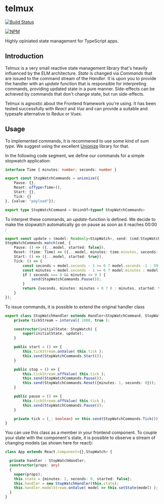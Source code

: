 # telmux

[![Build Status](https://travis-ci.org/hbel/telmux.svg?branch=master)](https://travis-ci.org/hbel/telmux)

[![NPM](https://nodei.co/npm/telmux.png)](https://npmjs.org/package/telmux)

Highly opiniated state management for TypeScript apps.

## Introduction

Telmux is a very small reactive state management library that's heavily influenced by the ELM architecture. _State_ is
changed via _Commands_ that are issued to the command stream of the _Handler_. It is upon you to provide the handler with
an _update_ function that is responsible for interpreting commands, providing updated state in a pure manner. Side-effects
can be achieved by commands that don't change state, but run side-effects.

Telmux is agnostic about the Frontend framework you're using. It has been tested successfully with *React* and *Vue* and can provide
a suitable and typesafe alternative to Redux or Vuex.

## Usage

To implemented commands, it is recommened to use some kind of _sum type_. We suggest using the excellent [Unionize](https://github.com/pelotom/unionize) library for that.

In the following code segment, we define our commands for a simple stopwatch application:

``` typescript
interface Time { minutes: number; seconds: number }

export const StopWatchCommands = unionize({
    Pause: {},
    Reset: ofType<Time>(),
    Start: {},
    Tick: {}
}, {value: "payload"});

export type StopWatchCommand = UnionOf<typeof StopWatchCommands>
```

To interpret these commands, an _update_-function is defined. We decide to make the stopwatch automatically go on pause as soon as
it reaches 00:00 :
``` typescript
export const update = (model: Readonly<StopWatch>, send: (cmd:StopWatchCommand) => void, cmd: StopWatchCommand): StopWatch | void => 
StopWatchCommands.match(cmd, {
    Pause: () => ({...model, started: false}),
    Reset: (time: Time) => ({...model, minutes: time.minutes, seconds: time.seconds}),
    Start: () => ({...model, started: true}),
    Tick: () => {
        const seconds = model.seconds - 1 >= 0 ? model.seconds -1 : 59;    
        const minutes = model.seconds - 1 >= 0 ? model.minutes : model.minutes - 1;
        if ( seconds === 0 && minutes <= 0 ) { 
            send(StopWatchCommands.Pause()); 
        }
        return {seconds, minutes: minutes < 0 ? 0 : minutes, started: true};
    }
});
```

To issue commands, it is possible to extend the original handler class
``` typescript
export class StopWatchHandler extends Handler<StopWatchCommand, StopWatch> {
    private tickStream = interval( 1000, true );

    constructor(initialState: StopWatch) {
        super(initialState, update);
    }

    public start = () => {
        this.tickStream.onValue( this.tick );
        this.send(StopWatchCommands.Start());
    }

    public stop = () => {
        this.tickStream.offValue( this.tick );
        this.send(StopWatchCommands.Pause());
        this.send(StopWatchCommands.Reset({minutes: 1, seconds: 0}));
    }

    public pause = () => {
        this.tickStream.offValue( this.tick );
        this.send(StopWatchCommands.Pause());
    }

    private tick = (_: boolean) => this.send(StopWatchCommands.Tick());
}
```

You can use this class as a member in your frontend component. To couple your state with the component's state, it is possible to
observe a stream of changing models (as shown here for react):

``` typescript
class App extends React.Component<{},StopWatch> {

  private handler : StopWatchHandler;
  constructor(props: any)
  {
    super(props);
    this.state = {minutes: 2, seconds: 0, started: false};
    this.handler = new StopWatchHandler(this.state);
    this.handler.modelStream.onValue( model => this.setState(model) );
  }
}
```
